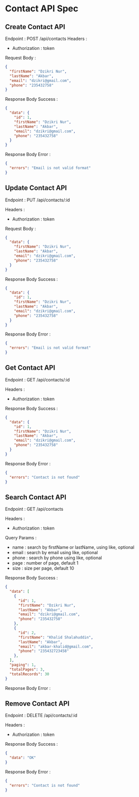 # Contact API Spec

## Create Contact API

Endpoint : POST /api/contacts
Headers :
- Authorization : token

Request Body :
```json
{
  "firstName": "Dzikri Nur",
  "lastName": "Akbar",
  "email": "dzikri@gmail.com",
  "phone": "235432758"
}
```
Response Body Success :
```json
{
  "data": {
    "id": 1,
    "firstName": "Dzikri Nur",
    "lastName": "Akbar",
    "email": "dzikri@gmail.com",
    "phone": "235432758"
  }
}
```
Response Body Error :
```json
{
  "errors": "Email is not valid format"
}
```

## Update Contact API

Endpoint : PUT /api/contacts/:id

Headers :
- Authorization : token

Request Body :
```json
{
  "data": {
    "firstName": "Dzikri Nur",
    "lastName": "Akbar",
    "email": "dzikri@gmail.com",
    "phone": "235432758"
  }
}
```
Response Body Success :
```json
{
  "data": {
    "id": 1,
    "firstName": "Dzikri Nur",
    "lastName": "Akbar",
    "email": "dzikri@gmail.com",
    "phone": "235432758"
  }
}
```
Response Body Error :
```json
{
  "errors": "Email is not valid format"
}
```

## Get Contact API

Endpoint : GET /api/contacts/:id

Headers :
- Authorization : token

Response Body Success :
```json
{
  "data": {
    "id": 1,
    "firstName": "Dzikri Nur",
    "lastName": "Akbar",
    "email": "dzikri@gmail.com",
    "phone": "235432758"
  }
}
```
Response Body Error :
```json
{
  "errors": "Contact is not found"
}
```

## Search Contact API

Endpoint : GET /api/contacts

Headers :
- Authorization : token

Query Params :
- name : search by firstName or lastName, using like, optional
- email : search by email using like, optional
- phone : search by phone using like, optional
- page : number of page, default 1
- size : size per page, default 10

Response Body Success :
```json
{
  "data": [
    {
      "id": 1,
      "firstName": "Dzikri Nur",
      "lastName": "Akbar",
      "email": "dzikri@gmail.com",
      "phone": "235432758"
    },
    {
      "id": 2,
      "firstName": "Khalid Shalahuddin",
      "lastName": "Akbar",
      "email": "akbar-khalid@gmail.com",
      "phone": "235432723458"
    },
  ],
  "paging": 1,
  "totalPages": 3,
  "totalRecords": 30
}
```
Response Body Error :

## Remove Contact API

Endpoint : DELETE /api/contacts/:id

Headers :
- Authorization : token

Response Body Success :
```json
{
  "data": "OK"
}
```
Response Body Error :
```json
{
  "errors": "Contact is not found"
}
```

